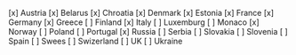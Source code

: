 
[x] Austria
[x] Belarus
[x] Chroatia
[x] Denmark
[x] Estonia
[x] France
[x] Germany
[x] Greece
[ ] Finland
[x] Italy
[ ] Luxemburg
[ ] Monaco
[x] Norway
[ ] Poland
[ ] Portugal
[x] Russia
[ ] Serbia
[ ] Slovakia
[ ] Slovenia
[ ] Spain
[ ] Swees
[ ] Swizerland
[ ] UK
[ ] Ukraine
